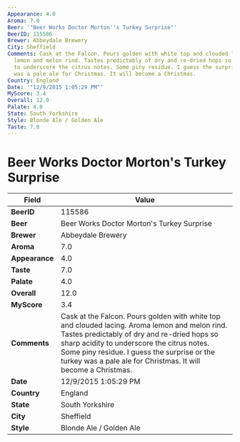 ```yaml
---
Appearance: 4.0
Aroma: 7.0
Beer: '"Beer Works Doctor Morton''s Turkey Surprise"'
BeerID: 115586
Brewer: Abbeydale Brewery
City: Sheffield
Comments: Cask at the Falcon. Pours golden with white top and clouded lacing. Aroma
  lemon and melon rind. Tastes predictably of dry and re-dried hops so sharp acidity
  to underscore the citrus notes. Some piny residue. I guess the surprise or the turkey
  was a pale ale for Christmas. It will become a Christmas.
Country: England
Date: '"12/9/2015 1:05:29 PM"'
MyScore: 3.4
Overall: 12.0
Palate: 4.0
State: South Yorkshire
Style: Blonde Ale / Golden Ale
Taste: 7.0
---
```


# Beer Works Doctor Morton's Turkey Surprise

| Field         | Value |
|---------------|-------|
| **BeerID** | 115586 |
| **Beer** | Beer Works Doctor Morton's Turkey Surprise |
| **Brewer** | Abbeydale Brewery |
| **Aroma** | 7.0 |
| **Appearance** | 4.0 |
| **Taste** | 7.0 |
| **Palate** | 4.0 |
| **Overall** | 12.0 |
| **MyScore** | 3.4 |
| **Comments** | Cask at the Falcon. Pours golden with white top and clouded lacing. Aroma lemon and melon rind. Tastes predictably of dry and re-dried hops so sharp acidity to underscore the citrus notes. Some piny residue. I guess the surprise or the turkey was a pale ale for Christmas. It will become a Christmas. |
| **Date** | 12/9/2015 1:05:29 PM |
| **Country** | England |
| **State** | South Yorkshire |
| **City** | Sheffield |
| **Style** | Blonde Ale / Golden Ale |
